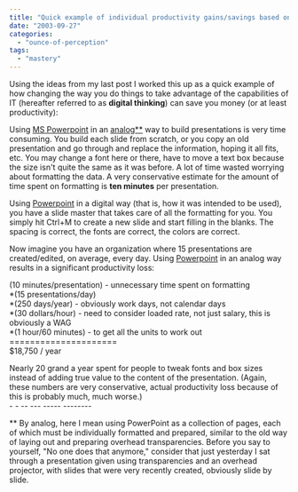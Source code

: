 ```yaml
---
title: "Quick example of individual productivity gains/savings based on \"digital thinking\""
date: "2003-09-27"
categories: 
  - "ounce-of-perception"
tags: 
  - "mastery"
---
```


Using the ideas from my last post I worked this up as a quick example of how changing the way you do things to take advantage of the capabilities of IT (hereafter referred to as **digital thinking**) can save you money (or at least productivity):  
  
Using [MS Powerpoint](http://www.microsoft.com/office/powerpoint/default.asp) in an [analog\*\*](#analog) way to build presentations is very time consuming. You build each slide from scratch, or you copy an old presentation and go through and replace the information, hoping it all fits, etc. You may change a font here or there, have to move a text box because the size isn't quite the same as it was before. A lot of time wasted worrying about formatting the data. A very conservative estimate for the amount of time spent on formatting is **ten minutes** per presentation.  
  
Using [Powerpoint](http://www.microsoft.com/office/powerpoint/default.asp) in a digital way (that is, how it was intended to be used), you have a slide master that takes care of all the formatting for you. You simply hit Ctrl+M to create a new slide and start filling in the blanks. The spacing is correct, the fonts are correct, the colors are correct.  
  
Now imagine you have an organization where 15 presentations are created/edited, on average, every day. Using [Powerpoint](http://www.microsoft.com/office/powerpoint/default.asp) in an analog way results in a significant productivity loss:  
  
(10 minutes/presentation) - unnecessary time spent on formatting  
\*(15 presentations/day)  
\*(250 days/year) - obviously work days, not calendar days  
\*(30 dollars/hour) - need to consider loaded rate, not just salary, this is obviously a WAG  
\*(1 hour/60 minutes) - to get all the units to work out  
\=====================  
$18,750 / year  
  
Nearly 20 grand a year spent for people to tweak fonts and box sizes instead of adding true value to the content of the presentation. (Again, these numbers are very conservative, actual productivity loss because of this is probably much, much worse.)  
\- - -- --- ----- -------- 
  
\*\* By analog, here I mean using PowerPoint as a collection of pages, each of which must be individually formatted and prepared, similar to the old way of laying out and preparing overhead transparencies. Before you say to yourself, "No one does that anymore," consider that just yesterday I sat through a presentation given using transparencies and an overhead projector, with slides that were very recently created, obviously slide by slide.
